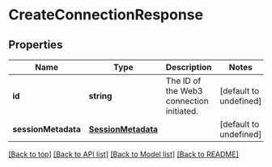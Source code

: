 # CreateConnectionResponse

## Properties

|Name | Type | Description | Notes|
|------------ | ------------- | ------------- | -------------|
|**id** | **string** | The ID of the Web3 connection initiated. | [default to undefined]|
|**sessionMetadata** | [**SessionMetadata**](SessionMetadata.md) |  | [default to undefined]|




[[Back to top]](#) [[Back to API list]](../../README.md#documentation-for-api-endpoints) [[Back to Model list]](../../README.md#documentation-for-models) [[Back to README]](../../README.md)
